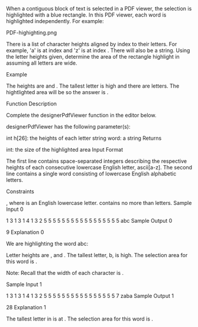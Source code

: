 When a contiguous block of text is selected in a PDF viewer, the selection is highlighted with a blue rectangle. In this PDF viewer, each word is highlighted independently. For example:

PDF-highighting.png

There is a list of character heights aligned by index to their letters. For example, 'a' is at index and 'z' is at index . There will also be a string. Using the letter heights given, determine the area of the rectangle highlight in assuming all letters are wide.

Example

The heights are and . The tallest letter is high and there are letters. The hightlighted area will be so the answer is .

Function Description

Complete the designerPdfViewer function in the editor below.

designerPdfViewer has the following parameter(s):

int h[26]: the heights of each letter
string word: a string
Returns

int: the size of the highlighted area
Input Format

The first line contains space-separated integers describing the respective heights of each consecutive lowercase English letter, ascii[a-z].
The second line contains a single word consisting of lowercase English alphabetic letters.

Constraints

, where is an English lowercase letter.
contains no more than letters.
Sample Input 0

1 3 1 3 1 4 1 3 2 5 5 5 5 5 5 5 5 5 5 5 5 5 5 5 5 5
abc
Sample Output 0

9
Explanation 0

We are highlighting the word abc:

Letter heights are , and . The tallest letter, b, is high. The selection area for this word is .

Note: Recall that the width of each character is .

Sample Input 1

1 3 1 3 1 4 1 3 2 5 5 5 5 5 5 5 5 5 5 5 5 5 5 5 5 7
zaba
Sample Output 1

28
Explanation 1

The tallest letter in is at . The selection area for this word is .

